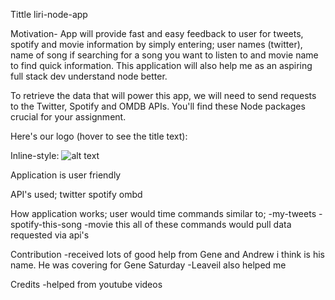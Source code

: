 Tittle
liri-node-app

Motivation-
App will provide fast and easy feedback to user for tweets, spotify and movie information by simply entering; user names (twitter), name of song if searching for a song you want to listen to and movie name to find quick information.  This application will also help me as an aspiring full stack dev understand node better.

To retrieve the data that will power this app, we will need to send requests to the Twitter, Spotify and OMDB APIs. You'll find these Node packages crucial for your assignment.

Here's our logo (hover to see the title text):

Inline-style: 
![alt text](https://github.com/lorella17/liri-node-app/master/node_screenshot.png)

Application is user friendly 

API's used;
twitter
spotify 
ombd

How application works;
user would time commands similar to;
-my-tweets
-spotify-this-song
-movie this
all of these commands would pull data requested via api's

Contribution
-received lots of good help from Gene and Andrew i think is his name.  He was covering for Gene Saturday
-Leaveil also helped me 

Credits
-helped from youtube videos

